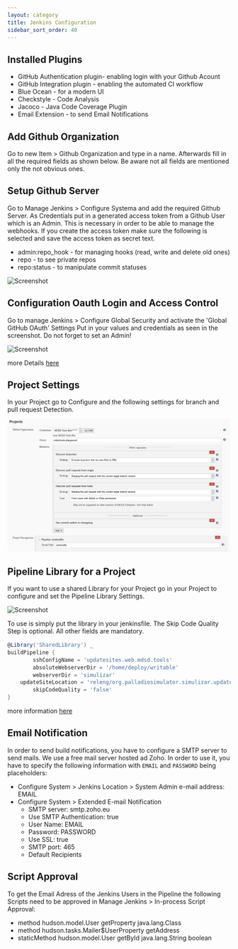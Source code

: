 ```yaml
---
layout: category
title: Jenkins Configuration
sidebar_sort_order: 40
---
```


## Installed Plugins

* GitHub Authentication plugin- enabling login with your Github Acount
* GitHub Integration plugin - enabling the automated CI workflow
* Blue Ocean - for a modern UI
* Checkstyle - Code Analysis
* Jacoco - Java Code Coverage Plugin
* Email Extension - to send Email Notifications

## Add Github Organization

Go to new Item > Github Organization and type in a name. Afterwards fill in all the required fields as shown below. Be aware not all fields are mentioned only the not obvious ones.

## Setup Github Server

Go to Manage Jenkins > Configure Systema and add the required Github Server. As Credentials put in a generated access token from a Github User which is an Admin. This is necessary in order to be able to manage the webhooks. If you create the access token make sure the following is selected and save the access token as secret text.
* admin:repo_hook - for managing hooks (read, write and delete old ones)
* repo - to see private repos
* repo:status - to manipulate commit statuses

![Screenshot](img/githubServer.PNG)

## Configuration Oauth Login and Access Control

Go to manage Jenkins > Configure Global Security and activate the 'Global GitHub OAuth' Settings
Put in your values and credentials as seen in the screenshot. Do not forget to set an Admin!

![Screenshot](img/accessControlJenkins.PNG)

more Details [here](https://wiki.jenkins.io/display/JENKINS/Github+OAuth+Plugin)

## Project Settings

In your Project go to Configure and the following settings for branch and pull request Detection.

![Screenshot](img/branchDetection.PNG)

## Pipeline Library for a Project

If you want to use a shared Library for your Project go in your Project to configure and set the Pipeline Library Settings.

![Screenshot](img/pipelineLibraries.PNG)

To use is simply put the library in your jenkinsfile. The Skip Code Quality Step is optional. All other fields are mandatory.

```groovy
@Library('SharedLibrary') _
buildPipeline {
    	sshConfigName = 'updatesites.web.mdsd.tools'
    	absoluteWebserverDir = '/home/deploy/writable'
    	webserverDir = 'simulizar'
	updateSiteLocation = 'releng/org.palladiosimulator.simulizar.updatesite/target/repository'
        skipCodeQuality = 'false'
}
```
more information [here](https://jenkins.io/doc/book/pipeline/shared-libraries/)

## Email Notification

In order to send build notifications, you have to configure a SMTP server to send mails. We use a free mail server hosted ad Zoho. In order to use it, you have to specify the following information with `EMAIL` and `PASSWORD` being placeholders:
* Configure System > Jenkins Location > System Admin e-mail address: EMAIL
* Configure System > Extended E-mail Notification
  * SMTP server: smtp.zoho.eu
  * Use SMTP Authentication: true
  * User Name: EMAIL
  * Password: PASSWORD
  * Use SSL: true
  * SMTP port: 465
  * Default Recipients
 
 
## Script Approval
 
 To get the Email Adress of the Jenkins Users in the Pipeline the following Scripts need to be approved in Manage Jenkins > In-process Script Approval:
 
 * method hudson.model.User getProperty java.lang.Class
 * method hudson.tasks.Mailer$UserProperty getAddress
 * staticMethod hudson.model.User getById java.lang.String boolean
